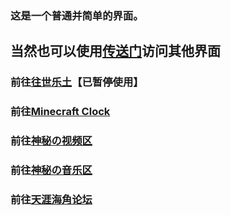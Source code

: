 
### 这是一个普通并简单的界面。



## 当然也可以使用[传送门](https://babutianya.github.io/)访问其他界面

### 前往[往世乐土](https://babutianya.github.io/Page-1)【已暂停使用】

### 前往[Minecraft Clock](https://babutianya.github.io/Page-2)

### 前往[神秘の视频区](https://babutianya.github.io/Page-3)

### 前往[神秘の音乐区](https://babutianya.github.io/Page-4)

### 前往[天涯海角论坛](https://bbs.457617.xyz)

